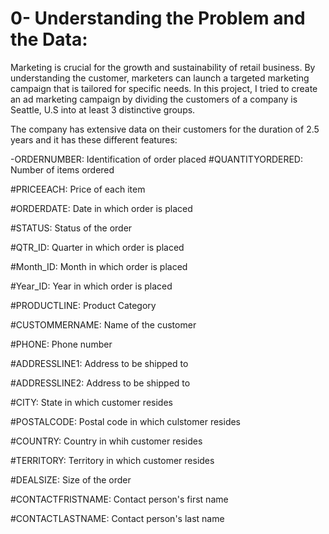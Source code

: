 # **0- Understanding the Problem and the Data:**
  Marketing is crucial for the growth and sustainability of retail business. By understanding the customer, marketers can launch a targeted marketing campaign that is tailored for specific needs. In this project, I tried to create an ad marketing campaign by dividing the customers of a company is Seattle, U.S into at least 3 distinctive groups.

The company has extensive data on their customers for the duration of 2.5 years and it has these different features:

-ORDERNUMBER: Identification of order placed
#QUANTITYORDERED: Number of items ordered

#PRICEEACH: Price of each item

#ORDERDATE: Date in which order is placed

#STATUS: Status of the order

#QTR_ID: Quarter in which order is placed

#Month_ID: Month in which order is placed

#Year_ID: Year in which order is placed

#PRODUCTLINE: Product Category

#CUSTOMMERNAME: Name of the customer

#PHONE: Phone number

#ADDRESSLINE1: Address to be shipped to

#ADDRESSLINE2: Address to be shipped to

#CITY: State in which customer resides

#POSTALCODE: Postal code in which culstomer resides

#COUNTRY: Country in whih customer resides

#TERRITORY: Territory in which customer resides

#DEALSIZE: Size of the order

#CONTACTFRISTNAME: Contact person's first name

#CONTACTLASTNAME: Contact person's last name
